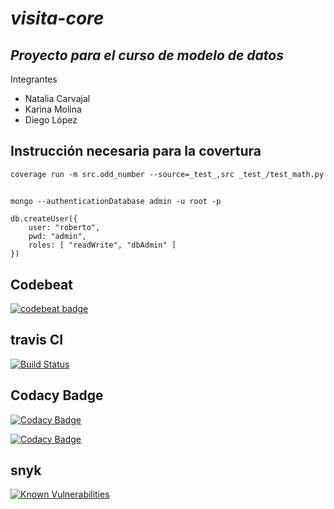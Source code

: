 # _visita-core_
## _Proyecto para el curso de modelo de datos_
Integrantes
- Natalia Carvajal
- Karina Molina
- Diego López


## Instrucci&oacute;n necesaria para la covertura
```commandline
coverage run -m src.odd_number --source=_test_,src _test_/test_math.py 

```


##
```commandline
mongo --authenticationDatabase admin -u root -p

db.createUser({
    user: "roberto",
    pwd: "admin",
    roles: [ "readWrite", "dbAdmin" ]
})
```

## Codebeat
[![codebeat badge](https://codebeat.co/badges/9b2dc661-1641-4ad2-97dd-39b40d9484d9)](https://codebeat.co/projects/github-com-rcalumno-visita-core-master)

## travis CI
[![Build Status](https://travis-ci.org/rcalumno/visita-core.svg?branch=master)](https://travis-ci.org/rcalumno/visita-core)

## Codacy Badge
[![Codacy Badge](https://api.codacy.com/project/badge/Grade/aeff89f47acb40fb80eea98598c95fe7)](https://www.codacy.com/app/maniac787/visita-core?utm_source=github.com&amp;utm_medium=referral&amp;utm_content=rcalumno/visita-core&amp;utm_campaign=Badge_Grade)


[![Codacy Badge](https://api.codacy.com/project/badge/Coverage/aeff89f47acb40fb80eea98598c95fe7)](https://www.codacy.com/app/maniac787/visita-core?utm_source=github.com&amp;utm_medium=referral&amp;utm_content=rcalumno/visita-core&amp;utm_campaign=Badge_Coverage)

## snyk
[![Known Vulnerabilities](https://snyk.io/test/github/rcalumno/visita-core/badge.svg?targetFile=requirements.txt)](https://snyk.io/test/github/rcalumno/visita-core?targetFile=requirements.txt)
